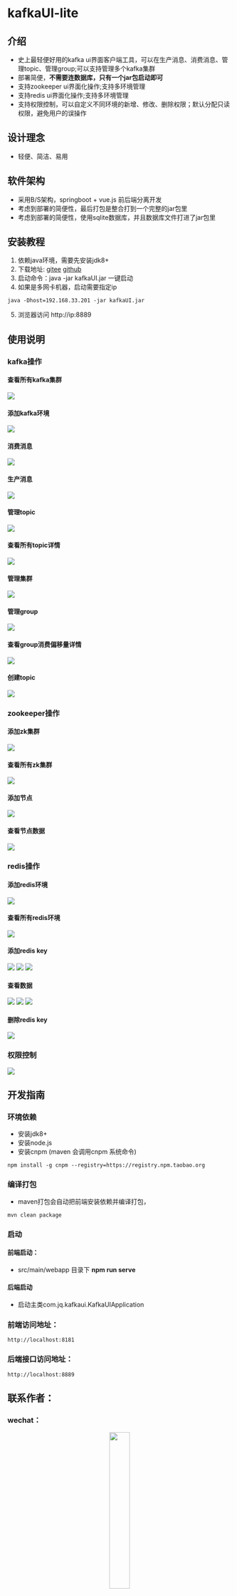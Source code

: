 # kafkaUI-lite

## 介绍
- 史上最轻便好用的kafka ui界面客户端工具，可以在生产消息、消费消息、管理topic、管理group;可以支持管理多个kafka集群
- 部署简便，**不需要连数据库，只有一个jar包启动即可**
- 支持zookeeper ui界面化操作;支持多环境管理
- 支持redis ui界面化操作;支持多环境管理
- 支持权限控制，可以自定义不同环境的新增、修改、删除权限；默认分配只读权限，避免用户的误操作

## 设计理念
- 轻便、简洁、易用

## 软件架构
- 采用B/S架构，springboot + vue.js 前后端分离开发
- 考虑到部署的简便性，最后打包是整合打到一个完整的jar包里
- 考虑到部署的简便性，使用sqlite数据库，并且数据库文件打进了jar包里


## 安装教程

1.  依赖java环境，需要先安装jdk8+
2.  下载地址: [gitee](https://gitee.com/freakchicken/kafka-ui-lite/releases) [github](https://github.com/freakchick/DBApi/releases)
2.  启动命令：java -jar kafkaUI.jar 一键启动
4.  如果是多网卡机器，启动需要指定ip

```
java -Dhost=192.168.33.201 -jar kafkaUI.jar
```
5.  浏览器访问 http://ip:8889


## 使用说明
### kafka操作

#### 查看所有kafka集群
![](https://freakchicken.gitee.io/images/kafkaui/20210201/kafka_addSource.jpg)

#### 添加kafka环境
![](https://freakchicken.gitee.io/images/kafkaui/Dingtalk_20210107215038.jpg)

#### 消费消息
![](https://freakchicken.gitee.io/images/kafkaui/20210201/consume.jpg)

#### 生产消息
![](https://freakchicken.gitee.io/images/kafkaui/20210201/produce.jpg)

#### 管理topic
![](https://freakchicken.gitee.io/images/kafkaui/20210201/topic_list.jpg)

#### 查看所有topic详情
![](https://freakchicken.gitee.io/images/kafkaui/20210201/topic_detail.jpg)

#### 管理集群
![](https://freakchicken.gitee.io/images/kafkaui/20210201/cluster_manage.jpg)

#### 管理group
![](https://freakchicken.gitee.io/images/kafkaui/20210201/group_list.jpg)

#### 查看group消费偏移量详情
![](https://freakchicken.gitee.io/images/kafkaui/20210201/group_detail.jpg)

#### 创建topic
![](https://freakchicken.gitee.io/images/kafkaui/Dingtalk_20210107215016.jpg)


### zookeeper操作
#### 添加zk集群
![](https://freakchicken.gitee.io/images/kafkaui/zk_add_source_20210110121408.png)

#### 查看所有zk集群
![](https://freakchicken.gitee.io/images/kafkaui/zk_source_20210110121439.png)

#### 添加节点
![](https://freakchicken.gitee.io/images/kafkaui/zk_add_node_20210110121530.png)

#### 查看节点数据
![](https://freakchicken.gitee.io/images/kafkaui/zkmanage_20210110121509.png)

### redis操作
#### 添加redis环境
![](https://freakchicken.gitee.io/images/kafkaui/redis_add_source_20210112143453.jpg)

#### 查看所有redis环境
![](https://freakchicken.gitee.io/images/kafkaui/redis_sources_20210112143546.jpg)

#### 添加redis key
![](https://freakchicken.gitee.io/images/kafkaui/redis_add_hash_20210112143738.jpg)
![](https://freakchicken.gitee.io/images/kafkaui/redis_add_string_20210112143815.jpg)
![](https://freakchicken.gitee.io/images/kafkaui/redis_add_list_20210112143759.jpg)

#### 查看数据
![](https://freakchicken.gitee.io/images/kafkaui/redis_string_detail_20210112143708.jpg)
![](https://freakchicken.gitee.io/images/kafkaui/redis_set_detail_20210112143642.jpg)
![](https://freakchicken.gitee.io/images/kafkaui/redis_hash_detail_20210112143618.jpg)

#### 删除redis key

![](https://freakchicken.gitee.io/images/kafkaui/redis_delete_key_20210112143842.jpg)

### 权限控制
![](https://freakchicken.gitee.io/images/kafkaui/20210201/auth.jpg)

## 开发指南
### 环境依赖

- 安装jdk8+
- 安装node.js
- 安装cnpm (maven 会调用cnpm 系统命令)

```
npm install -g cnpm --registry=https://registry.npm.taobao.org
```

### 编译打包

- maven打包会自动把前端安装依赖并编译打包，

```
mvn clean package
```

### 启动
#### 前端启动：
- src/main/webapp 目录下 **npm run serve**

#### 后端启动
- 启动主类com.jq.kafkaui.KafkaUIApplication

### 前端访问地址：
```
http://localhost:8181
```

### 后端接口访问地址：
```
http://localhost:8889
```

## 联系作者：
### wechat：
<div style="text-align: center"> 
<img src="https://freakchicken.gitee.io/images/kafkaui/wechat.jpg" width = "30%" />
</div>


### 捐赠：
最近更新了几个版本，头顶的Peter和Jerry因为劳累过度，已经驾鹤仙去，如果您喜欢这个项目，请捐助作者给这两根厚葬
<div style="text-align: center"> 
<img src="https://freakchicken.gitee.io/images/kafkaui/wechatpay.jpg" width = "30%" />
<img src="https://freakchicken.gitee.io/images/kafkaui/alipay.jpg" width = "33%" />
</div>

## 友情推荐
### DBAPI
- 零代码开发后端接口，只需要编写sql就能生成http Api，可以动态添加api
[gitee](https://gitee.com/freakchicken/db-api)
[github](https://github.com/freakchick/DBApi)
